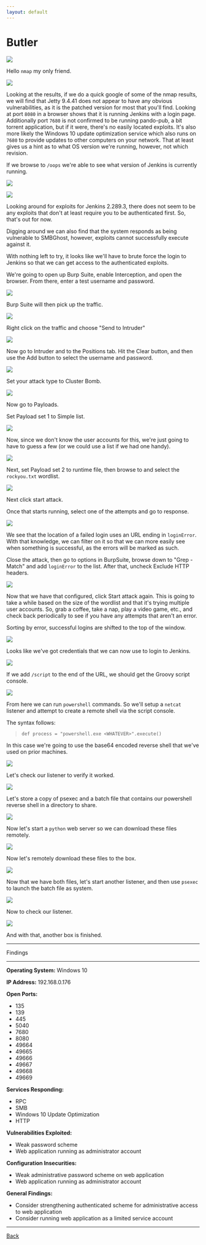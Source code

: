 ```yaml
---
layout: default
---
```


# Butler

![](./01.png)

Hello ```nmap``` my only friend.

![](./02.png)

Looking at the results, if we do a quick google of some of the nmap results, we will find that Jetty 9.4.41 does not appear to have any obvious vulnerabilities, as it is the patched version for most that you'll find.  Looking at port ```8080``` in a browser shows that it is running Jenkins with a login page.  Additionally port ```7680``` is not confirmed to be running pando-pub, a bit torrent application, but if it were, there's no easily located exploits.  It's also more likely the Windows 10 update optimization service which also runs on ```7680``` to provide updates to other computers on your network.  That at least gives us a hint as to what OS version we're running, however, not which revision.

If we browse to ```/oops``` we're able to see what version of Jenkins is currently running.

![](./03.png)

![](./04.png)

Looking around for exploits for Jenkins 2.289.3, there does not seem to be any exploits that don't at least require you to be authenticated first.  So, that's out for now.

Digging around we can also find that the system responds as being vulnerable to SMBGhost, however, exploits cannot successfully execute against it.

With nothing left to try, it looks like we'll have to brute force the login to Jenkins so that we can get access to the authenticated exploits.

We're going to open up Burp Suite, enable Interception, and open the browser.  From there, enter a test username and password.

![](./05.png)

Burp Suite will then pick up the traffic.

![](./06.png)

Right click on the traffic and choose "Send to Intruder"

![](./07.png)

Now go to Intruder and to the Positions tab.  Hit the Clear button, and then use the Add button to select the username and password.

![](./08.png)

Set your attack type to Cluster Bomb.

![](./09.png)

Now go to Payloads.

Set Payload set 1 to Simple list.

![](./10.png)

Now, since we don't know the user accounts for this, we're just going to have to guess a few (or we could use a list if we had one handy).

![](./11.png)

Next, set Payload set 2 to runtime file, then browse to and select the ```rockyou.txt``` wordlist.

![](./12.png)

Next click start attack.

Once that starts running, select one of the attempts and go to response.

![](./13.png)

We see that the location of a failed login uses an URL ending in ```loginError```.  With that knowledge, we can filter on it so that we can more easily see when something is successful, as the errors will be marked as such.

Close the attack, then go to options in BurpSuite, browse down to "Grep - Match" and add ```loginError``` to the list.  After that, uncheck Exclude HTTP headers.

![](./14.png)

Now that we have that configured, click Start attack again.  This is going to take a while based on the size of the wordlist and that it's trying multiple user accounts.  So, grab a coffee, take a nap, play a video game, etc., and check back periodically to see if you have any attempts that aren't an error.

Sorting by error, successful logins are shifted to the top of the window.

![](./15.png)

Looks like we've got credentials that we can now use to login to Jenkins.

![](./16.png)

If we add ```/script``` to the end of the URL, we should get the Groovy script console.

![](./17.png)

From here we can run ```powershell``` commands.  So we'll setup a ```netcat``` listener and attempt to create a remote shell via the script console.

The syntax follows:

>```
>def process = "powershell.exe <WHATEVER>".execute()
>```

In this case we're going to use the base64 encoded reverse shell that we've used on prior machines.

![](./18.png)

Let's check our listener to verify it worked.

![](./19.png)

Let's store a copy of psexec and a batch file that contains our powershell reverse shell in a directory to share.

![](./20.png)

Now let's start a ```python``` web server so we can download these files remotely.

![](./21.png)

Now let's remotely download these files to the box.

![](./22.png)

Now that we have both files, let's start another listener, and then use ```psexec``` to launch the batch file as system.

![](./23.png)

Now to check our listener.

![](./24.png)

And with that, another box is finished.

___

Findings

___

**Operating System:** Windows 10

**IP Address:** 192.168.0.176

**Open Ports:**
- 135
- 139
- 445
- 5040
- 7680
- 8080
- 49664
- 49665
- 49666
- 49667
- 49668
- 49669

**Services Responding:**
- RPC
- SMB
- Windows 10 Update Optimization
- HTTP

**Vulnerabilities Exploited:**
- Weak password scheme
- Web application running as administrator account

**Configuration Insecurities:**
- Weak administrative password scheme on web application
- Web application running as administrator account

**General Findings:**
- Consider strengthening authenticated scheme for administrative access to web application
- Consider running web application as a limited service account

___

[Back](../)
